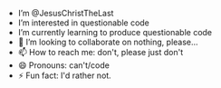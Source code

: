 - I’m @JesusChristTheLast
- I’m interested in questionable code
- I’m currently learning to produce questionable code
- 💞️ I’m looking to collaborate on nothing, please...
- 📫 How to reach me: don't, please just don't
- 😄 Pronouns: can't/code
- ⚡ Fun fact: I'd rather not.

<!---
JesusChristTheLast/JesusChristTheLast is a ✨ special ✨ repository because its `README.md` (this file) appears on your GitHub profile.
You can click the Preview link to take a look at your changes.
--->
